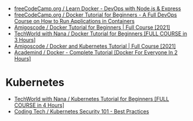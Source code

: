 * [freeCodeCamp.org / Learn Docker - DevOps with Node.js & Express](https://www.youtube.com/watch?v=9zUHg7xjIqQ)
* [freeCodeCamp.org / Docker Tutorial for Beginners - A Full DevOps Course on How to Run Applications in Containers](https://www.youtube.com/watch?v=fqMOX6JJhGo)
* [Amigoscode / Docker Tutorial for Beginners | Full Course [2021]](https://www.youtube.com/watch?v=p28piYY_wv8)
* [TechWorld with Nana / Docker Tutorial for Beginners [FULL COURSE in 3 Hours]](https://www.youtube.com/watch?v=3c-iBn73dDE)
* [Amigoscode / Docker and Kubernetes Tutorial | Full Course [2021]](https://www.youtube.com/watch?v=bhBSlnQcq2k)
* [Academind / Docker - Complete Tutorial [Docker For Everyone In 2 Hours]](https://www.youtube.com/watch?v=d-PPOS-VsC8)

# Kubernetes
* [TechWorld with Nana / Kubernetes Tutorial for Beginners [FULL COURSE in 4 Hours]](https://www.youtube.com/watch?v=X48VuDVv0do)
* [Coding Tech / Kubernetes Security 101 - Best Practices](https://www.youtube.com/watch?v=fsfEthTZgFw)
